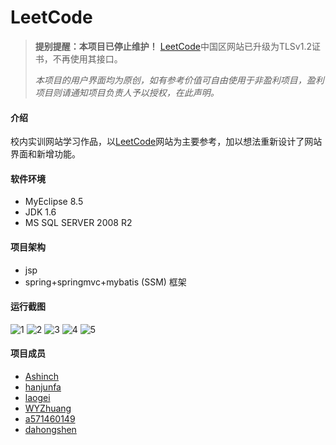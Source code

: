 # LeetCode

> **提别提醒：本项目已停止维护！** [LeetCode](https://leetcode-cn.com/)中国区网站已升级为TLSv1.2证书，不再使用其接口。
>
> *本项目的用户界面均为原创，如有参考价值可自由使用于非盈利项目，盈利项目则请通知项目负责人予以授权，在此声明。*

#### 介绍

校内实训网站学习作品，以[LeetCode](https://leetcode.com/)网站为主要参考，加以想法重新设计了网站界面和新增功能。

#### 软件环境

* MyEclipse 8.5
* JDK 1.6
* MS SQL SERVER 2008 R2

#### 项目架构
* jsp
* spring+springmvc+mybatis (SSM) 框架

#### 运行截图

<img src="https://s2.ax1x.com/2020/03/10/8PhveH.jpg" alt="1" border="0">

<img src="https://s2.ax1x.com/2020/03/10/8PhLQO.jpg" alt="2" border="0">

<img src="https://s2.ax1x.com/2020/03/10/8PhzTA.jpg" alt="3" border="0">

<img src="https://s2.ax1x.com/2020/03/10/8Ph7Jx.jpg" alt="4" border="0">

<img src="https://s2.ax1x.com/2020/03/10/8PhHW6.jpg" alt="5" border="0">

#### 项目成员

- [Ashinch](https://github.com/Glaxy-Auditore)
- [hanjunfa](https://gitee.com/hanjunfa)
- [laogei](https://gitee.com/laogei)
- [WYZhuang](https://gitee.com/WYZhuang)
- [a571460149](https://gitee.com/a571460149)
- [dahongshen](mailto:2326995206@qq.co)
